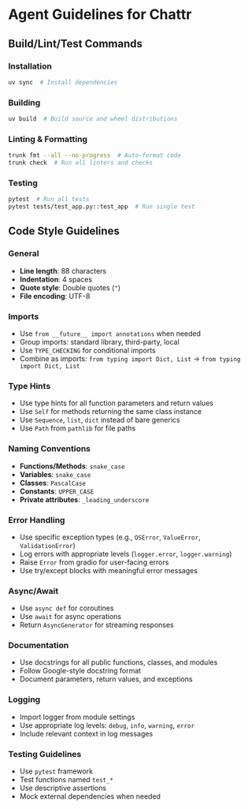 # Agent Guidelines for Chattr

## Build/Lint/Test Commands

### Installation
```bash
uv sync  # Install dependencies
```

### Building
```bash
uv build  # Build source and wheel distributions
```

### Linting & Formatting
```bash
trunk fmt --all --no-progress  # Auto-format code
trunk check  # Run all linters and checks
```

### Testing
```bash
pytest  # Run all tests
pytest tests/test_app.py::test_app  # Run single test
```

## Code Style Guidelines

### General
- **Line length**: 88 characters
- **Indentation**: 4 spaces
- **Quote style**: Double quotes (`"`)
- **File encoding**: UTF-8

### Imports
- Use `from __future__ import annotations` when needed
- Group imports: standard library, third-party, local
- Use `TYPE_CHECKING` for conditional imports
- Combine as imports: `from typing import Dict, List` → `from typing import Dict, List`

### Type Hints
- Use type hints for all function parameters and return values
- Use `Self` for methods returning the same class instance
- Use `Sequence`, `list`, `dict` instead of bare generics
- Use `Path` from `pathlib` for file paths

### Naming Conventions
- **Functions/Methods**: `snake_case`
- **Variables**: `snake_case`
- **Classes**: `PascalCase`
- **Constants**: `UPPER_CASE`
- **Private attributes**: `_leading_underscore`

### Error Handling
- Use specific exception types (e.g., `OSError`, `ValueError`, `ValidationError`)
- Log errors with appropriate levels (`logger.error`, `logger.warning`)
- Raise `Error` from gradio for user-facing errors
- Use try/except blocks with meaningful error messages

### Async/Await
- Use `async def` for coroutines
- Use `await` for async operations
- Return `AsyncGenerator` for streaming responses

### Documentation
- Use docstrings for all public functions, classes, and modules
- Follow Google-style docstring format
- Document parameters, return values, and exceptions

### Logging
- Import logger from module settings
- Use appropriate log levels: `debug`, `info`, `warning`, `error`
- Include relevant context in log messages

### Testing Guidelines
- Use `pytest` framework
- Test functions named `test_*`
- Use descriptive assertions
- Mock external dependencies when needed
